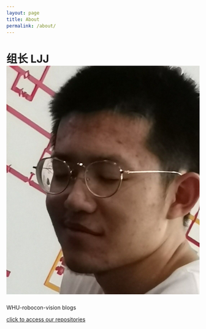```yaml
---
layout: page
title: About
permalink: /about/
---
```


# 组长 LJJ ![1A3B612A3D70716E3DC22E6E545CDA66](https://raw.githubusercontent.com/HSPK/pics/master/img/1A3B612A3D70716E3DC22E6E545CDA66.jpg)

WHU-robocon-vision blogs

[click to access our repositories](https://github.com/whu-robocon-vision)

